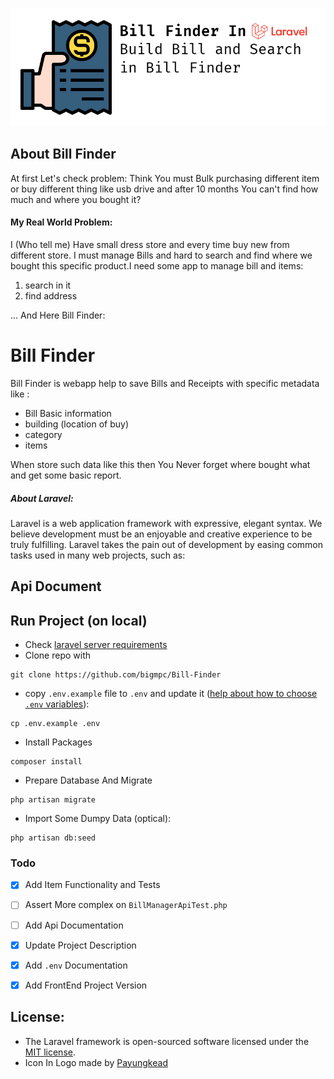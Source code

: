 <p align="center"><a href="https://laravel.com" target="_blank"><img src="https://github.com/bigmpc/Bill-Finder/raw/master/doc/assets/bill_header.png" width="auto"></a></p>


## About Bill Finder
At first Let's check problem:
Think You must Bulk purchasing different item or buy different thing like usb drive and after 10 months You can't find how much and where you bought it?
#### My Real World Problem:
I (Who tell me) Have small dress store and every time buy new from different store. I must manage Bills and hard to search and find where we bought this specific product.I need some app to manage bill and items:
1. search in it
2. find address

... And Here Bill Finder:
   
# Bill Finder

Bill Finder is webapp help to save Bills and Receipts with specific metadata like :
- Bill Basic information
- building (location of buy) 
- category 
- items

When store such data like this then You Never forget where bought what and get some basic report.

##### About Laravel:
Laravel is a web application framework with expressive, elegant syntax. We believe development must be an enjoyable and creative experience to be truly fulfilling. Laravel takes the pain out of development by easing common tasks used in many web projects, such as:


## Api Document


## Run Project (on local)
- Check [laravel server requirements](https://laravel.com/docs/8.x#server-requirements)
- Clone repo with
```shell script
git clone https://github.com/bigmpc/Bill-Finder
```
- copy `.env.example` file to `.env` and update it ([help about how to choose `.env` variables](#help-env)):
```shell script
cp .env.example .env
```
- Install Packages
```shell script
composer install
```
- Prepare Database And Migrate
```shell script
php artisan migrate
```

- Import Some Dumpy Data (optical):
```shell script
php artisan db:seed
```

### Todo

- [x] Add Item Functionality and Tests
- [ ] Assert More complex on `BillManagerApiTest.php`
- [ ] Add Api Documentation
- [x] Update Project Description
- [x] Add `.env` Documentation
- [x] Add FrontEnd Project Version


## License:
- The Laravel framework is open-sourced software licensed under the [MIT license](https://opensource.org/licenses/MIT).
- Icon In Logo made by <a href="https://www.flaticon.com/authors/payungkead" title="Payungkead">Payungkead</a>
 
